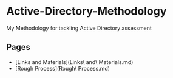 # Active-Directory-Methodology
My Methodology for tackling Active Directory assessment

## Pages
- [Links and Materials](Links\ and\ Materials.md) 
- [Rough Process](Rough\ Process.md)
